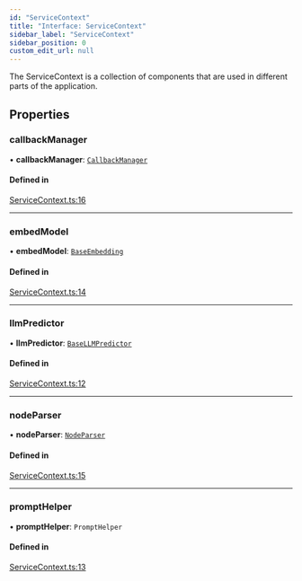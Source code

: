 ```yaml
---
id: "ServiceContext"
title: "Interface: ServiceContext"
sidebar_label: "ServiceContext"
sidebar_position: 0
custom_edit_url: null
---
```


The ServiceContext is a collection of components that are used in different parts of the application.

## Properties

### callbackManager

• **callbackManager**: [`CallbackManager`](../classes/CallbackManager.md)

#### Defined in

[ServiceContext.ts:16](https://github.com/run-llama/LlamaIndexTS/blob/1a39403/packages/core/src/ServiceContext.ts#L16)

___

### embedModel

• **embedModel**: [`BaseEmbedding`](../classes/BaseEmbedding.md)

#### Defined in

[ServiceContext.ts:14](https://github.com/run-llama/LlamaIndexTS/blob/1a39403/packages/core/src/ServiceContext.ts#L14)

___

### llmPredictor

• **llmPredictor**: [`BaseLLMPredictor`](BaseLLMPredictor.md)

#### Defined in

[ServiceContext.ts:12](https://github.com/run-llama/LlamaIndexTS/blob/1a39403/packages/core/src/ServiceContext.ts#L12)

___

### nodeParser

• **nodeParser**: [`NodeParser`](NodeParser.md)

#### Defined in

[ServiceContext.ts:15](https://github.com/run-llama/LlamaIndexTS/blob/1a39403/packages/core/src/ServiceContext.ts#L15)

___

### promptHelper

• **promptHelper**: `PromptHelper`

#### Defined in

[ServiceContext.ts:13](https://github.com/run-llama/LlamaIndexTS/blob/1a39403/packages/core/src/ServiceContext.ts#L13)
